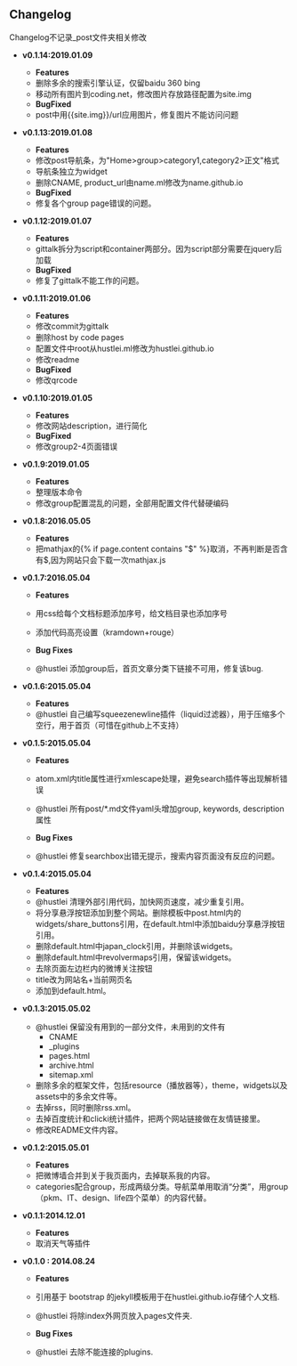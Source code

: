 ## Changelog

Changelog不记录_post文件夹相关修改

- **v0.1.14:2019.01.09**
    - **Features**
    - 删除多余的搜索引擎认证，仅留baidu 360 bing
    - 移动所有图片到coding.net，修改图片存放路径配置为site.img
    - **BugFixed**
    - post中用{{site.img}}/url应用图片，修复图片不能访问问题

- **v0.1.13:2019.01.08**
    - **Features**
    - 修改post导航条，为"Home>group>category1,category2>正文"格式
    - 导航条独立为widget
    - 删除CNAME, product_url由name.ml修改为name.github.io
    - **BugFixed**
    - 修复各个group page错误的问题。


- **v0.1.12:2019.01.07**
    - **Features**
    - gittalk拆分为script和container两部分。因为script部分需要在jquery后加载
    - **BugFixed**
    - 修复了gittalk不能工作的问题。
    
- **v0.1.11:2019.01.06**
    - **Features**
    - 修改commit为gittalk
    - 删除host by code pages
    - 配置文件中root从hustlei.ml修改为hustlei.github.io
    - 修改readme
    - **BugFixed**
    - 修改qrcode


- **v0.1.10:2019.01.05**
    - **Features**
    - 修改网站description，进行简化
    - **BugFixed**
    - 修改group2-4页面错误

- **v0.1.9:2019.01.05**
    - **Features**
    - 整理版本命令
    - 修改group配置混乱的问题，全部用配置文件代替硬编码

- **v0.1.8:2016.05.05**
    - **Features**
    - 把mathjax的{% if page.content contains "$" %}取消，不再判断是否含有$,因为网站只会下载一次mathjax.js
 

- **v0.1.7:2016.05.04**
    - **Features**
    - 用css给每个文档标题添加序号，给文档目录也添加序号
    - 添加代码高亮设置（kramdown+rouge）

    - **Bug Fixes**
    - @hustlei 添加group后，首页文章分类下链接不可用，修复该bug.
 
- **v0.1.6:2015.05.04**
    - **Features**
    - @hustlei 自己编写squeezenewline插件（liquid过滤器），用于压缩多个空行，用于首页（可惜在github上不支持）

- **v0.1.5:2015.05.04**
    - **Features**
    - atom.xml内title属性进行xmlescape处理，避免search插件等出现解析错误
    - @hustlei 所有post/\*.md文件yaml头增加group, keywords, description属性

    - **Bug Fixes**
    - @hustlei 修复searchbox出错无提示，搜索内容页面没有反应的问题。

- **v0.1.4:2015.05.04**
    - **Features**
    - @hustlei 清理外部引用代码，加快网页速度，减少重复引用。
    - 将分享悬浮按钮添加到整个网站。删除模板中post.html内的widgets/share_buttons引用，在default.html中添加baidu分享悬浮按钮引用。
    - 删除default.html中japan_clock引用，并删除该widgets。
    - 删除default.html中revolvermaps引用，保留该widgets。
    - 去除页面左边栏内的微博关注按钮
    - title改为网站名+当前网页名
    - 添加<meta name="Robots" Content="All">到default.html。

- **v0.1.3:2015.05.02**
    - @hustlei 保留没有用到的一部分文件，未用到的文件有
        + CNAME
        + _plugins
        + pages.html
        + archive.html
        + sitemap.xml
    - 删除多余的框架文件，包括resource（播放器等），theme，widgets以及assets中的多余文件等。
    - 去掉rss，同时删除rss.xml。
    - 去掉百度统计和clicki统计插件，把两个网站链接做在友情链接里。
    - 修改README文件内容。

- **v0.1.2:2015.05.01**
    - **Features**
    - 把微博墙合并到关于我页面内，去掉联系我的内容。
    - categories配合group，形成两级分类。导航菜单用取消“分类”，用group（pkm、IT、design、life四个菜单）的内容代替。

- **v0.1.1:2014.12.01**
    - **Features**
    - 取消天气等插件

- **v0.1.0 : 2014.08.24**
    - **Features**
    - 引用基于 bootstrap 的jekyll模板用于在hustlei.github.io存储个人文档.
    - @hustlei 将除index外网页放入pages文件夹.

    - **Bug Fixes**
    - @hustlei 去除不能连接的plugins.


  
